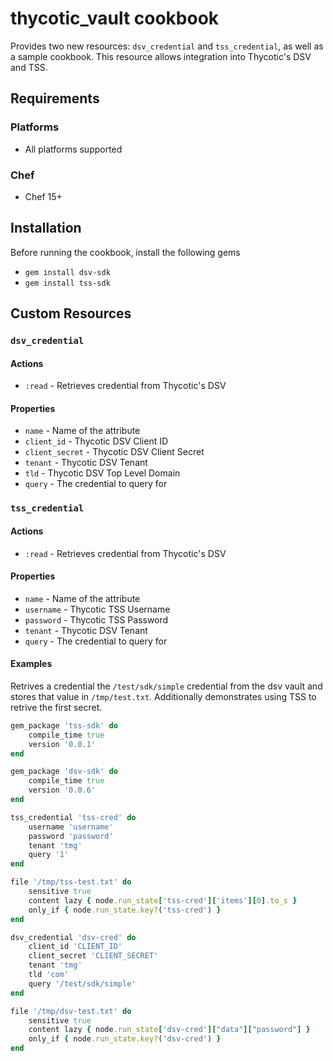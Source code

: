 # thycotic_vault cookbook

Provides two new resources: `dsv_credential` and `tss_credential`, as well as a sample cookbook. This resource allows integration into Thycotic's DSV and TSS. 

## Requirements

### Platforms
* All platforms supported

### Chef
* Chef 15+

## Installation
Before running the cookbook, install the following gems

* `gem install dsv-sdk`
* `gem install tss-sdk`

## Custom Resources

### `dsv_credential`

#### Actions
* `:read` - Retrieves credential from Thycotic's DSV

#### Properties
* `name` - Name of the attribute
* `client_id` - Thycotic DSV Client ID
* `client_secret` - Thycotic DSV Client Secret
* `tenant` - Thycotic DSV Tenant
* `tld` - Thycotic DSV Top Level Domain
* `query` - The credential to query for

### `tss_credential`

#### Actions
* `:read` - Retrieves credential from Thycotic's DSV

#### Properties
* `name` - Name of the attribute
* `username` - Thycotic TSS Username
* `password` - Thycotic TSS Password
* `tenant` - Thycotic DSV Tenant
* `query` - The credential to query for

#### Examples

Retrives a credential the `/test/sdk/simple` credential from the dsv vault and stores that value in `/tmp/test.txt`. Additionally demonstrates using TSS to retrive the first secret.

```ruby
gem_package 'tss-sdk' do
    compile_time true
    version '0.0.1'
end

gem_package 'dsv-sdk' do
    compile_time true
    version '0.0.6'
end

tss_credential 'tss-cred' do
    username 'username'
    password 'password'
    tenant 'tmg'
    query '1'
end

file '/tmp/tss-test.txt' do
    sensitive true
	content lazy { node.run_state['tss-cred']['items'][0].to_s }
	only_if { node.run_state.key?('tss-cred') }
end

dsv_credential 'dsv-cred' do
    client_id 'CLIENT_ID'
    client_secret 'CLIENT_SECRET'
    tenant 'tmg'
    tld 'com'
    query '/test/sdk/simple'
end

file '/tmp/dsv-test.txt' do
	sensitive true
	content lazy { node.run_state['dsv-cred']["data"]["password"] }
	only_if { node.run_state.key?('dsv-cred') }
end
```